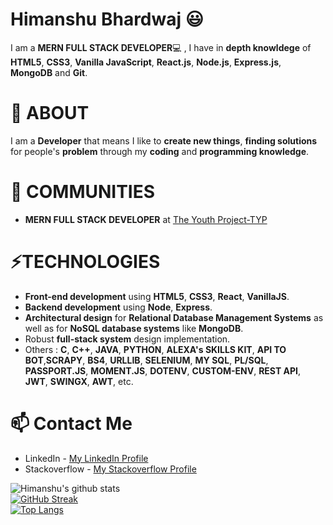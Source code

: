  # Himanshu Bhardwaj 😃

I am a **MERN FULL STACK DEVELOPER**💻 , I have in **depth knowldege** of **HTML5**, **CSS3**, **Vanilla JavaScript**, **React.js**, **Node.js**, **Express.js**, **MongoDB** and **Git**.

# 🧐 ABOUT
I am a **Developer** that means I like to **create new things**, **finding solutions** for people's **problem** through my **coding** and **programming knowledge**.

# 👯 COMMUNITIES 
- **MERN FULL STACK DEVELOPER** at [The Youth Project-TYP](https://theyouthproject.in/)
  
# ⚡TECHNOLOGIES

- **Front-end development** using **HTML5**, **CSS3**, **React**, **VanillaJS**.
- **Backend development** using **Node**, **Express**.
- **Architectural design** for **Relational Database Management Systems** as well as for **NoSQL database systems** like **MongoDB**.
- Robust **full-stack system** design implementation.
- Others : **C**, **C++**, **JAVA**, **PYTHON**, **ALEXA's SKILLS KIT**, **API TO BOT**,**SCRAPY**, **BS4**, **URLLIB**, **SELENIUM**, **MY SQL**, **PL/SQL**, **PASSPORT.JS**, **MOMENT.JS**, **DOTENV**, **CUSTOM-ENV**, **REST API**, **JWT**, **SWINGX**, **AWT**, etc. 

# 📫 Contact Me
- LinkedIn - [My LinkedIn Profile](https://www.linkedin.com/in/himanshu-bhardwaj-mern-stack-developer/)
- Stackoverflow - [My Stackoverflow Profile](https://stackoverflow.com/users/story/13917162?view=Cv)

![Himanshu's github stats](https://github-readme-stats.vercel.app/api?username=bhardwajhimanshu2515&show_icons=true&theme=default) <br />
﻿[![GitHub Streak](https://github-readme-streak-stats.herokuapp.com/?user=bhardwajhimanshu2515)](https://git.io/streak-stats)<br />
[![Top Langs](https://github-readme-stats.vercel.app/api/top-langs/?username=bhardwajhimanshu2515&layout=compact)](https://github.com/bhardwajhimanshu2515/github-readme-stats)


